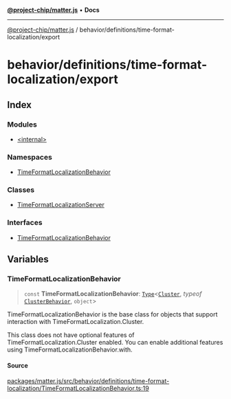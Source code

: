 [**@project-chip/matter.js**](../../../../README.md) • **Docs**

***

[@project-chip/matter.js](../../../../modules.md) / behavior/definitions/time-format-localization/export

# behavior/definitions/time-format-localization/export

## Index

### Modules

- [\<internal\>](-internal-/README.md)

### Namespaces

- [TimeFormatLocalizationBehavior](namespaces/TimeFormatLocalizationBehavior/README.md)

### Classes

- [TimeFormatLocalizationServer](classes/TimeFormatLocalizationServer.md)

### Interfaces

- [TimeFormatLocalizationBehavior](interfaces/TimeFormatLocalizationBehavior.md)

## Variables

### TimeFormatLocalizationBehavior

> `const` **TimeFormatLocalizationBehavior**: [`Type`](../../../cluster/export/namespaces/ClusterBehavior/interfaces/Type.md)\<[`Cluster`](../../../../cluster/export/namespaces/TimeFormatLocalization/interfaces/Cluster.md), *typeof* [`ClusterBehavior`](../../../cluster/export/namespaces/ClusterBehavior/README.md), `object`\>

TimeFormatLocalizationBehavior is the base class for objects that support interaction with TimeFormatLocalization.Cluster.

This class does not have optional features of TimeFormatLocalization.Cluster enabled. You can enable additional
features using TimeFormatLocalizationBehavior.with.

#### Source

[packages/matter.js/src/behavior/definitions/time-format-localization/TimeFormatLocalizationBehavior.ts:19](https://github.com/project-chip/matter.js/blob/7a8cbb56b87d4ccf34bec5a9a95ab40a1711324f/packages/matter.js/src/behavior/definitions/time-format-localization/TimeFormatLocalizationBehavior.ts#L19)
